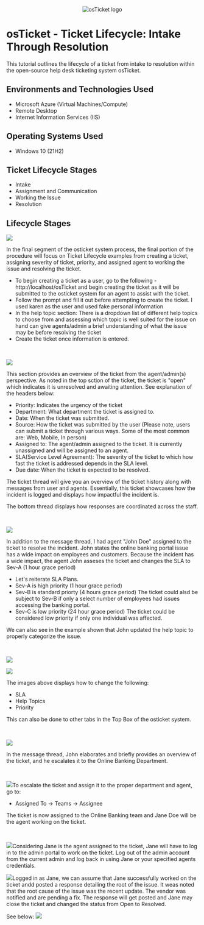<p align="center">
<img src="https://i.imgur.com/Clzj7Xs.png" alt="osTicket logo"/>
</p>

<h1>osTicket - Ticket Lifecycle: Intake Through Resolution</h1>
This tutorial outlines the lifecycle of a ticket from intake to resolution within the open-source help desk ticketing system osTicket.<br />


<h2>Environments and Technologies Used</h2>

- Microsoft Azure (Virtual Machines/Compute)
- Remote Desktop
- Internet Information Services (IIS)

<h2>Operating Systems Used </h2>

- Windows 10</b> (21H2)

<h2>Ticket Lifecycle Stages</h2>

- Intake
- Assignment and Communication
- Working the Issue
- Resolution

<h2>Lifecycle Stages</h2>

<p>
<img src="https://github.com/user-attachments/assets/17ffadc0-571e-4a38-823a-6272a51969af" />
</p>
<p>
In the final segment of the osticket system process, the final portion of the procedure will focus on Ticket Lifecycle examples from creating a ticket, assigning severity of ticket, priority, and assigned agent to working the issue and resolving the ticket. 

- To begin creating a ticket as a user, go to the following - http://localhost/osTicket and begin creating the ticket as it will be submitted to the osticket system for an agent to assist with the ticket.
- Follow the prompt and fill it out before attempting to create the ticket. I used karen as the user and used fake personal information
- In the help topic section: There is a dropdown list of different help topics to choose from and assessing which topic is well suited for the issue on hand can give agents/admin a brief understanding of what the issue may be before resolving the ticket
- Create the ticket once information is entered.
</p>
<br />

<p>
<img src="https://github.com/user-attachments/assets/62b8218f-b8f5-4001-939e-fd89371eb0ab" />
</p>
<p>
This section provides an overview of the ticket from the agent/admin(s) perspective. As noted in the top sction of the ticket, the ticket is "open" which indicates it is unresolved and awaiting attention. See explanation of the headers below: 

  - Priority: Indicates the urgency of the ticket
  - Department: What department the ticket is assigned to.
  - Date: When the ticket was submitted.
  - Source: How the ticket was submitted by the user (Please note, users can submit a ticket through various ways. Some of the most common are: Web, Mobile, In person)
  - Assigned to: The agent/admin assigned to the ticket. It is currently unassigned and will be assigned to an agent.
  - SLA(Service Level Agreement): The severity of the ticket to which how fast the ticket is addressed depends in the SLA level.
  - Due date: When the ticket is expected to be resolved.

The ticket thread will give you an overview of the ticket history along with messages from user and agents. Essentially, this ticket showcases how the incident is logged and displays how impactful the incident is. 

The bottom thread displays how responses are coordinated across the staff. 
</p>
<br />

<p>
<img src="https://github.com/user-attachments/assets/a2f49176-6532-45de-928b-dea4a5ebdf97" />
</p>
<p>
In addition to the message thread, I had agent "John Doe" assigned to the ticket to resolve the incident. John states the online banking portal issue has a wide impact on employees and customers. Because the incident has a wide impact, the agent John asseses the ticket and changes the SLA to Sev-A (1 hour grace period) 

- Let's reiterate SLA Plans.
- Sev-A is high priority (1 hour grace period)
- Sev-B is standard priorty (4 hours grace period) The ticket could alsd be subject to Sev-B if only a select number of employees had issues accessing the banking portal.
- Sev-C is low priority (24 hour grace period) The ticket could be considered low priority if only one individual was affected.

We can also see in the example shown that John updated the help topic to properly categorize the issue.
</p>
<br />

<p>
<img src="https://github.com/user-attachments/assets/50038bf6-5f05-4382-a138-8db14a9ca8a9"/>

</p>
<p>
<img src="https://github.com/user-attachments/assets/a883d346-3f0c-4da1-8db0-7dad3f892dcf" />
</p>

<p>
The images above displays how to change the following:

- SLA
- Help Topics
- Priority

This can also be done to other tabs in the Top Box of the osticket system.
</p>
<br />

<p>
<img src="https://github.com/user-attachments/assets/c64f6e45-2a3e-4c3a-a14c-c4e1da51fb99" />

In the message thread, John elaborates and briefly provides an overview of the ticket, and he escalates it to the Online Banking Department.
</p>
<br />

<p>
<img src="https://github.com/user-attachments/assets/00b6d0f1-473a-4bcc-a755-73ad66d1a042"

To escalate the ticket and assign it to the proper department and agent, go to:

- Assigned To -> Teams -> Assignee

The ticket is now assigned to the Online Banking team and Jane Doe will be the agent working on the ticket.
</p>
<br />

<p>
<img src="https://github.com/user-attachments/assets/62ceaea1-88dd-4ac8-863b-571a682d4674"

Considering Jane is the agent assigned to the ticket, Jane will have to log in to the admin portal to work on the ticket. Log out of the admin account from the current admin and log back in using Jane or your specified agents credentials.
</p>

<p> 
<img src="https://github.com/user-attachments/assets/f5fcd8bd-a462-4eac-8beb-8f964db618bb"

Logged in as Jane, we can assume that Jane successfully worked on the ticket andd posted a response detailing the root of the issue. It weas noted that the root cause of the issue was the recent update. The vendor was notified and are pending a fix. 
The response will get posted and Jane may close the ticket and changed the status from Open to Resolved. 
</p>

<p></p>
See below: 
<img src="https://github.com/user-attachments/assets/d216da43-4d71-4a7b-890e-c3228b36c65d"
</p>

</p>
